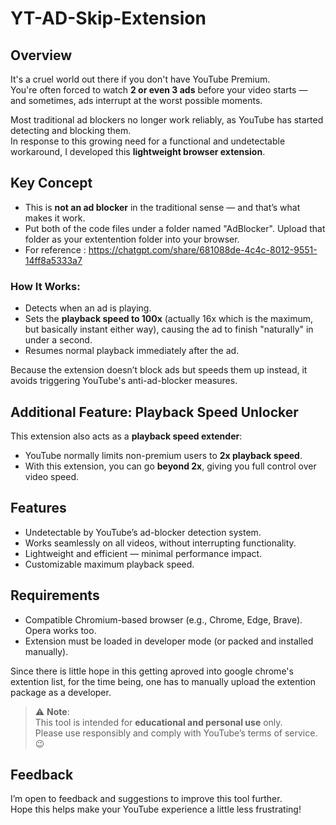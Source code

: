 # YT-AD-Skip-Extension

## Overview
It's a cruel world out there if you don't have YouTube Premium.  
You're often forced to watch **2 or even 3 ads** before your video starts — and sometimes, ads interrupt at the worst possible moments.

Most traditional ad blockers no longer work reliably, as YouTube has started detecting and blocking them.  
In response to this growing need for a functional and undetectable workaround, I developed this **lightweight browser extension**.

## Key Concept
- This is **not an ad blocker** in the traditional sense — and that’s what makes it work.
- Put both of the code files under a folder named "AdBlocker". Upload that folder as your extentention folder into your browser.
- For reference : https://chatgpt.com/share/681088de-4c4c-8012-9551-14ff8a5333a7

### How It Works:
- Detects when an ad is playing.
- Sets the **playback speed to 100x** (actually 16x which is the maximum, but basically instant either way), causing the ad to finish "naturally" in under a second.
- Resumes normal playback immediately after the ad.

Because the extension doesn’t block ads but speeds them up instead, it avoids triggering YouTube's anti-ad-blocker measures.

## Additional Feature: Playback Speed Unlocker
This extension also acts as a **playback speed extender**:
- YouTube normally limits non-premium users to **2x playback speed**.
- With this extension, you can go **beyond 2x**, giving you full control over video speed.

## Features
- Undetectable by YouTube’s ad-blocker detection system.
- Works seamlessly on all videos, without interrupting functionality.
- Lightweight and efficient — minimal performance impact.
- Customizable maximum playback speed.

## Requirements
- Compatible Chromium-based browser (e.g., Chrome, Edge, Brave). Opera works too.
- Extension must be loaded in developer mode (or packed and installed manually).

Since there is little hope in this getting aproved into google chrome's extention list, for the time being, one has to manually upload the extention package as a developer.

> ⚠️ **Note**:  
This tool is intended for **educational and personal use** only.  
Please use responsibly and comply with YouTube’s terms of service. 😉

## Feedback
I’m open to feedback and suggestions to improve this tool further.  
Hope this helps make your YouTube experience a little less frustrating!
